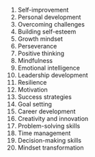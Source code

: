 1. Self-improvement
2. Personal development
3. Overcoming challenges
4. Building self-esteem
5. Growth mindset
6. Perseverance
7. Positive thinking
8. Mindfulness
9. Emotional intelligence
10. Leadership development
11. Resilience
12. Motivation
13. Success strategies
14. Goal setting
15. Career development
16. Creativity and innovation
17. Problem-solving skills
18. Time management
19. Decision-making skills
20. Mindset transformation
